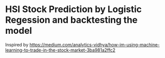 # HSI Stock Prediction by Logistic Regession and backtesting the model
Inspired by https://medium.com/analytics-vidhya/how-im-using-machine-learning-to-trade-in-the-stock-market-3ba981a2ffc2

